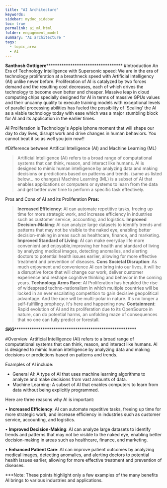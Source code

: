 ```yaml
---
title: "AI Architecture"
keywords: 
sidebar: mydoc_sidebar
toc: true
permalink: ai_ml.html
folder: engagement_model
summary: "AI architecture "
tags: 
  - topic_area
  - AI
---
```

************Santhosh Gottigere***********************************************
#Introduction
An Era of Technology Intelligence with Supersonic speed: We are in the era of technology proliferation at a breathneck speed with Artificial Intelligency (AI) unlike never before. Proliferation of AI is catalyzed by two forces demand and the resulting cost decreases, each of which drives the technology to become even better and cheaper. Massive leap in cloud computing chips specially designed for AI in terms of massive GPUs values and their uncanny quality to execute training models with exceptional levels of parallel processing abilities has fueled the possibility of 'Scaling' the AI as a viable technology today with ease which was a major stumbling block for AI and its application in the earlier times.

AI Proliferation is Technology's Apple Iphone moment that will shape our day to day lives, disrupt work and drive changes in human behaviors. You cannot beat it so as well you join now!!

#Difference between Artifical Intelligence (AI) and Machine Learning (ML)
> Artificial Intelligence (AI) refers to a broad range of computational systems that can think, reason, and interact like humans. AI is designed to mimic human intelligence by analyzing data and making decisions or predictions based on patterns and trends. (same as listed below... no changes)
> Machine Learning (ML) is a subset of AI that enables applications or computers or systems to learn from the data and get better over time to perform a specific task effectively.

Pros and Cons of AI and its Proliferation
**Pros:**
> **Increased Efficiency**: AI can automate repetitive tasks, freeing up time for more strategic work, and increase efficiency in industries such as customer service, accounting, and logistics.
> **Improved Decision-Making**: AI can analyze large datasets to identify trends and patterns that may not be visible to the naked eye, enabling better decision-making in areas such as healthcare, finance, and marketing.
> **Improved Standard of Living**:  AI can make everyday life more convenient and enjoyable,improving her health and standard of living by analyzing medical images, detecting anomalies, and alerting doctors to potential health issues earlier, allowing for more effective treatment and prevention of diseases.
**Cons**
> **Societal Disruption**: As much enjoyment and convenience AI can bring into our lives, it will be a disruptive force that will change our work, deliver customer experience and reshape cognitive thinking and behavior in the coming years.
> **Technology Arms Race**: AI Proliferation has heralded the rise of widespread techno-nationalism in which multiple countries will be locked in an ever escalating competition to gain decisive geopolitical advantage. And the race will be multi-polar in nature. It's no longer a self-fulfilling prophecy. It's here and happening now.
> **Containment**: Rapid evolution of AI and its proliferation due to its OpenSource in nature, can do potential harms, an unfolding maze of consequences that no one can fully predict or forestall. 



***********SKG*******************************************************************

#Overview 
Artificial Intelligence (AI) refers to a broad range of computational systems that can think, reason, and interact like humans. AI is designed to mimic human intelligence by analyzing data and making decisions or predictions based on patterns and trends.

Examples of AI include:

* General AI: A type of AI that uses machine learning algorithms to analyze and make decisions from vast amounts of data.
* Machine Learning: A subset of AI that enables computers to learn from data without being explicitly programmed.

Here are three reasons why AI is important:

• **Increased Efficiency**: AI can automate repetitive tasks, freeing up time for more strategic work, and increase efficiency in industries such as customer service, accounting, and logistics.

• **Improved Decision-Making**: AI can analyze large datasets to identify trends and patterns that may not be visible to the naked eye, enabling better decision-making in areas such as healthcare, finance, and marketing.

• **Enhanced Patient Care**: AI can improve patient outcomes by analyzing medical images, detecting anomalies, and alerting doctors to potential health issues earlier, allowing for more effective treatment and prevention of diseases.

***Note: These points highlight only a few examples of the many benefits AI brings to various industries and applications.
